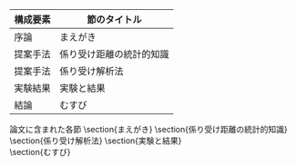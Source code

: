 構成要素 | 節のタイトル
 --- | --- 
序論 | まえがき
提案手法 | 係り受け距離の統計的知識
提案手法 | 係り受け解析法
実験結果 | 実験と結果
結論 | むすび

論文に含まれた各節
\section{まえがき}
\section{係り受け距離の統計的知識}
\section{係り受け解析法}
\section{実験と結果}  
\section{むすび}
